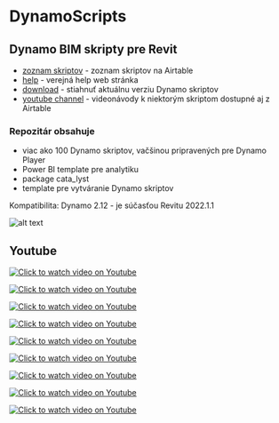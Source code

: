 # DynamoScripts
## Dynamo BIM skripty pre Revit
* [zoznam skriptov](https://airtable.com/shrBtODlBgiQb5SDQ/tblpbwzuzVPqy2vEz) - zoznam skriptov na Airtable
* [help](http://dynamohelp.atwebpages.com) - verejná help web stránka
* [download](https://bitbucket.org/davidvadkerti/dynamoscripts/downloads/?tab=tags) - stiahnuť aktuálnu verziu Dynamo skriptov
* [youtube channel](https://www.youtube.com/playlist?list=PL7jLBbBNDaKlnBmdsM1JXzFDyDtHQexBp) - videonávody k niektorým skriptom dostupné aj z Airtable

### Repozitár obsahuje 
* viac ako 100 Dynamo skriptov, vačšinou pripravených pre Dynamo Player
* Power BI template pre analytiku
* package cata_lyst
* template pre vytváranie Dynamo skriptov


Kompatibilita: Dynamo 2.12 - je súčasťou Revitu 2022.1.1

![alt text](https://static.miraheze.org/gfiwiki/a/a8/DynamoToposurface1.PNG "ukážka skriptu TopographyMeter-LoadLegend.dyn")

## Youtube
[![Click to watch video on Youtube](https://img.youtube.com/vi/G1FyT3xQ7SU/0.jpg)](https://youtu.be/G1FyT3xQ7SU)

[![Click to watch video on Youtube](https://img.youtube.com/vi/jWGyl-8PpIY/0.jpg)](https://youtu.be/jWGyl-8PpIY)

[![Click to watch video on Youtube](https://img.youtube.com/vi/g0C7OiLBA04/0.jpg)](https://youtu.be/g0C7OiLBA04)

[![Click to watch video on Youtube](https://img.youtube.com/vi/2LBi9p3gPiY/0.jpg)](https://youtu.be/2LBi9p3gPiY)

[![Click to watch video on Youtube](https://img.youtube.com/vi/iTW9NoQGErE/0.jpg)](https://youtu.be/iTW9NoQGErE)

[![Click to watch video on Youtube](https://img.youtube.com/vi/OIPYgD29jGo/0.jpg)](https://youtu.be/OIPYgD29jGo)

[![Click to watch video on Youtube](https://img.youtube.com/vi/2e41kLyN-MU/0.jpg)](https://youtu.be/2e41kLyN-MU)

[![Click to watch video on Youtube](https://img.youtube.com/vi/a2YaC4EqT9E/0.jpg)](https://youtu.be/a2YaC4EqT9E)

[![Click to watch video on Youtube](https://img.youtube.com/vi/tDyLoiPNu68/0.jpg)](https://youtu.be/tDyLoiPNu68)